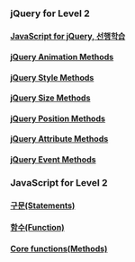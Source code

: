 ### jQuery for Level 2

#### [JavaScript for jQuery, 선행학습](https://parkyoungwoong.github.io/setPresentation/presentations/advanced/jquery/prior_learning)

#### [jQuery Animation Methods](https://parkyoungwoong.github.io/setPresentation/presentations/advanced/jquery/animation)

#### [jQuery Style Methods](https://parkyoungwoong.github.io/setPresentation/presentations/advanced/jquery/style)

#### [jQuery Size Methods](https://parkyoungwoong.github.io/setPresentation/presentations/advanced/jquery/size)

#### [jQuery Position Methods](https://parkyoungwoong.github.io/setPresentation/presentations/advanced/jquery/position)

#### [jQuery Attribute Methods](https://parkyoungwoong.github.io/setPresentation/presentations/advanced/jquery/attribute)

#### [jQuery Event Methods](https://parkyoungwoong.github.io/setPresentation/presentations/advanced/jquery/event)

### JavaScript for Level 2

#### [구문(Statements)](https://parkyoungwoong.github.io/setPresentation/presentations/advanced/javascript/statements)

#### [함수(Function)](https://parkyoungwoong.github.io/setPresentation/presentations/advanced/javascript/function)

#### [Core functions(Methods)](https://parkyoungwoong.github.io/setPresentation/presentations/advanced/javascript/core_functions)
